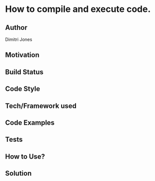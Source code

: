 # How to compile and execute code.

## Author
Dimitri Jones

## Motivation

## Build Status

## Code Style

## Tech/Framework used

## Code Examples


## Tests

## How to Use?

 
## Solution
